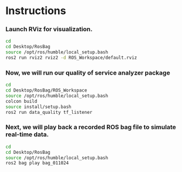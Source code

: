 # Instructions

### Launch RViz for visualization.
``` bash
cd
cd Desktop/RosBag
source /opt/ros/humble/local_setup.bash
ros2 run rviz2 rviz2 -d ROS_Workspace/default.rviz
```

### Now, we will run our quality of service analyzer package
``` bash
cd
cd Desktop/RosBag/ROS_Workspace
source /opt/ros/humble/local_setup.bash
colcon build
source install/setup.bash  
ros2 run data_quality tf_listener
```

### Next, we will play back a recorded ROS bag file to simulate real-time data.
``` bash
cd
cd Desktop/RosBag
source /opt/ros/humble/local_setup.bash
ros2 bag play bag_011024
```



